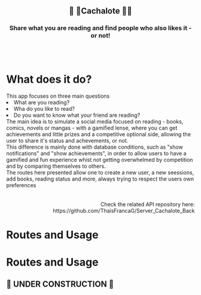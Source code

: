   <body >
  <h2 align="center"> 🐋 🐳Cachalote 🐳🐋 </h2>
  <h3 align="center">Share what you are reading and find people who also likes it - or not!</h3>

</br>
</br>

# What does it do?

<div align="left"> This app focuses on three main questions
<li> What are you reading?
<li> Wha do you like to read?
<li> Do you want to know what your friend are reading?
</br>
The main idea is to simulate a social media focused on reading - books, comics, novels or mangas - with a gamified lense, where you can get achievements and little prizes and a competitive optional side, allowing the user to share it's status and achevements, or not. </br>
This difference is mainly done with database conditions, such as "show notifications" and "show achievements", in order to allow users to have a gamified and fun experience whist not getting overwhelmed by competition and by comparing themselves to others. 
</br>
The routes here presented allow one to create a new user, a new seessions, add books, reading status and more, always trying to respect the users own preferences</div>

</br>
</br>
<div align="right">
Check the related API repository here: https://github.com/ThaisFrancaG/Server_Cachalote_Back
</div>

# Routes and Usage

# Routes and Usage

## 🐳 UNDER CONSTRUCTION 🐳

<!--
```http
  POST /recommendations/
```

| Parameters to send | Type     | Description                                                             |
| :----------------- | :------- | :---------------------------------------------------------------------- |
| `name`             | `string` | **Obrigatório**. Title of the video you want to add as a recommendation |
| `youtubeLink`      | `string` | Valid link for video on YouTube. Default: 0                             |

</br>
</br>

## Get Current Recommendations

```http
  GET /recommendations/
```

| Response Data     | Type               | Description                                 |
| :---------------- | :----------------- | :------------------------------------------ |
| `recommendations` | `array of objects` | Return the 10 latests added recommendations |

</br>
</br>

## Get A Random Recommendation

```http
  GET /recommendations/random
```

| Response Data    | Type     | Description                          |
| :--------------- | :------- | :----------------------------------- |
| `recommendation` | `object` | Return the one random recommendation |

</br>
</br>

## Get A Random Recommendation

```http
  GET /recommendations/top/:amount
```

| Response Data                           | Params Data                            | Type               | Description                                                                                                                |
| :-------------------------------------- | :------------------------------------- | :----------------- | -------------------------------------------------------------------------------------------------------------------------- |
| `defined amount of top recommendations` | `amount of top recommendations wanted` | `array of objects` | Receives a amount -number- of recommendations desired and returns it in order os recommendations scores from most to least |

---

<h4 align="right" color="blue"> The randomness of the recommendation takes into account the recommendations score</h4>
</br>
</br>

## Get A Specific Recommendation

```http
  GET /recommendations/:id
```

| Response Data              | Params Data                   | Type               | Description                                                           |
| :------------------------- | :---------------------------- | :----------------- | --------------------------------------------------------------------- |
| `specific recommendation ` | `id of wanted recommendation` | `array of objects` | Receives an id and returns the recommendation related to the given id |

---

<h4 align="right" color="blue"> If the given id on the request url is not valid, an error is returned</h4>
</br>
</br>

```http
  POST /recommendations/:id/upvote or /recommendations/:id/downvote
```

| Response Data              | Params Data                   | Type  | Description                                                                                                                        |
| :------------------------- | :---------------------------- | :---- | ---------------------------------------------------------------------------------------------------------------------------------- |
| `specific recommendation ` | `id of wanted recommendation` | `n/a` | Receives an id on either the "upvote" or "downvote" route, and then either add or subtracts from the selected recommendation score |

---

<h4 align="right" color="blue"> Each downvote reduces the recommendation score by one. Once the score gets lower than -5, the recommendation is removed from the database</h4>
</br>
</br>

</br>

## TOOLBOX

---

| Language and tools |                                                                                                                                                                                                                                                                                                                                                                                                                                                                                                           |                                                                                                                                                                                                                          |
| :----------------- | --------------------------------------------------------------------------------------------------------------------------------------------------------------------------------------------------------------------------------------------------------------------------------------------------------------------------------------------------------------------------------------------------------------------------------------------------------------------------------------------------------: | :----------------------------------------------------------------------------------------------------------------------------------------------------------------------------------------------------------------------: |
| Tools              |                                                                                                                                                                                                                                                                            <a href="https://expressjs.com" target="_blank" rel="noreferrer"> <img src="https://raw.githubusercontent.com/devicons/devicon/master/icons/express/express-original-wordmark.svg" alt="express" width="40" height="40"/> </a> | <a href="https://nodejs.org" target="_blank" rel="noreferrer"> <img src="https://raw.githubusercontent.com/devicons/devicon/master/icons/nodejs/nodejs-original-wordmark.svg" alt="nodejs" width="40" height="40"/> </a> |
| Language           | <a href="https://developer.mozilla.org/en-US/docs/Web/JavaScript" target="_blank" rel="noreferrer"> <img src="https://raw.githubusercontent.com/devicons/devicon/master/icons/javascript/javascript-original.svg" alt="javascript" width="40" height="40"/> </a> <a href="https://www.typescriptlang.org/" target="_blank" rel="noreferrer"> <img src="https://raw.githubusercontent.com/devicons/devicon/master/icons/typescript/typescript-original.svg" alt="typescript" width="40" height="40"/> </a> |
| Testing            |                                                                                                                                                                                                                                                                                                                            <a href="https://jestjs.io" target="_blank" rel="noreferrer"> <img src="https://www.vectorlogo.zone/logos/jestjsio/jestjsio-icon.svg" alt="jest" width="40" height="40"/> </a> |                                                                                                                                                                                                                          |
| Database           |                                                                                                                                                                                                                                                               <a href="https://www.postgresql.org" target="_blank" rel="noreferrer"><img src="https://raw.githubusercontent.com/devicons/devicon/master/icons/postgresql/postgresql-original-wordmark.svg" alt="postgresql" width="40" height="40"/> </a> |

</br>
</br>

## Testing Features

---

<div align="rigth"> This application contains both integration and unit testing done with jest and supertest. Those tests, however, don't guarantee front-end  sucess of usage, as they simply check up the routes responses for aproppriate requests and the services logic.
</br>
If during usage you faces up a situation not covered on the current tests, please open an issue so that it can be addressed.</div>

</br>
</br>

## Run Locally

---

Clone the project

```bash
  git clone git@github.com:ThaisFrancaG/TEST_SingMeASong_Back.git
```

Enter the project repository and install the needed dependencies

```bash
  npm install
```

Start up the server

```bash
  npm run dev
``` -->
